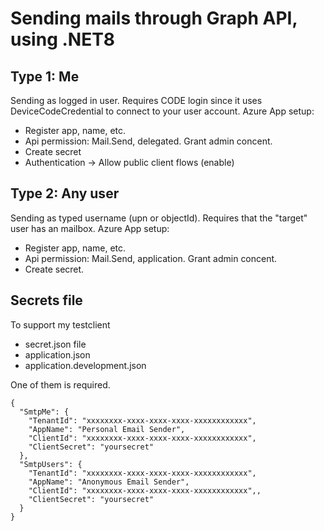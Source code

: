 # Sending mails through Graph API, using .NET8
## Type 1: Me
Sending as logged in user. Requires CODE login since it uses DeviceCodeCredential to connect to your user account. 
Azure App setup: 
* Register app, name, etc.
* Api permission: Mail.Send, delegated. Grant admin concent.
* Create secret
* Authentication -> Allow public client flows (enable)


## Type 2: Any user
Sending as typed username (upn or objectId). Requires that the "target" user has an mailbox. 
Azure App setup: 
* Register app, name, etc. 
* Api permission: Mail.Send, application. Grant admin concent. 
* Create secret. 


## Secrets file
To support my testclient
- secret.json file
- application.json
- application.development.json  

One of them is required.  

```
{
  "SmtpMe": {
    "TenantId": "xxxxxxxx-xxxx-xxxx-xxxx-xxxxxxxxxxxx",
    "AppName": "Personal Email Sender",
    "ClientId": "xxxxxxxx-xxxx-xxxx-xxxx-xxxxxxxxxxxx",
    "ClientSecret": "yoursecret"
  },
  "SmtpUsers": {
    "TenantId": "xxxxxxxx-xxxx-xxxx-xxxx-xxxxxxxxxxxx",
    "AppName": "Anonymous Email Sender",
    "ClientId": "xxxxxxxx-xxxx-xxxx-xxxx-xxxxxxxxxxxx",,
    "ClientSecret": "yoursecret"
  }
}
```
